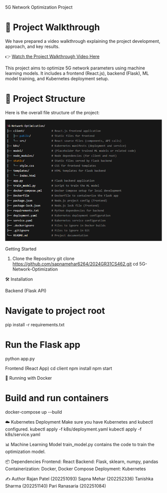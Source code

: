 5G Network Optimization Project

# 🎥 Project Walkthrough

We have prepared a video walkthrough explaining the project development, approach, and key results.

👉 [Watch the Project Walkthrough Video Here](https://drive.google.com/file/d/1h3nmruRApIChg2XC1s91aYcFLJdgwEPu/view?usp=sharing)

This project aims to optimize 5G network parameters using machine learning models.
It includes a frontend (React.js), backend (Flask), ML model training, and Kubernetes deployment setup.

# 📁 Project Structure

Here is the overall file structure of the project:

![File Structure](static/file-structure.png)

Getting Started
1. Clone the Repository
git clone https://github.com/sapnamehar6264/2024GR31CS462.git
cd 5G-Network-Optimization

🛠️ Installation

Backend (Flask API)
# Navigate to project root
pip install -r requirements.txt
# Run the Flask app
python app.py

Frontend (React App)
cd client
npm install
npm start

🐳 Running with Docker
# Build and run containers
docker-compose up --build

☁️ Kubernetes Deployment
Make sure you have Kubernetes and kubectl configured.
kubectl apply -f k8s/deployment.yaml
kubectl apply -f k8s/service.yaml

📊 Machine Learning Model
train_model.py contains the code to train the optimization model.

📦 Dependencies
Frontend: React
Backend: Flask, sklearn, numpy, pandas
Containerization: Docker, Docker Compose
Deployment: Kubernetes

✍️ Author
Rajan Patel (202251093)
Sapna Mehar (202252336)
Tanishka Sharma (202251140)
Pari Ranasaria (202251084)
